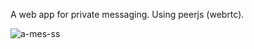 A web app for private messaging. Using peerjs (webrtc).

![a-mes-ss](https://github.com/semihV23/A-MES/assets/54319361/6a23ad20-1be9-4d4f-b867-ef84fbc6841a)
